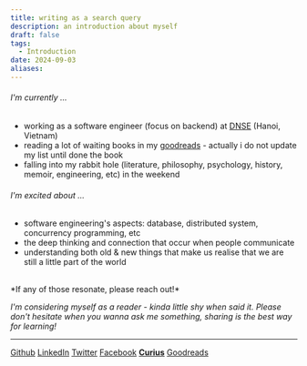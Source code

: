```yaml
---
title: writing as a search query
description: an introduction about myself
draft: false
tags:
  - Introduction
date: 2024-09-03
aliases:
---
```

###### I'm currently ...
- working as a software engineer (focus on backend) at [DNSE](https://www.dnse.com.vn/) (Hanoi, Vietnam)
- reading a lot of waiting books in my [goodreads](https://www.goodreads.com/user/show/159097002-brian-nguyen) -  actually i do not update my list until done the book
- falling into my rabbit hole (literature, philosophy, psychology, history, memoir, engineering, etc) in the weekend
###### I'm excited about ...
- software engineering's aspects: database, distributed system, concurrency programming, etc
- the deep thinking and connection that occur when people communicate
- understanding both old & new things that make us realise that we are still a little part of the world <br>
 <br>
*If any of those resonate, please reach out!*

*I'm considering myself as a reader - kinda little shy when said it. Please don't hesitate when you wanna ask me something, sharing is the best way for learning!*

---
[Github](https://github.com/TheNhatAT)
[LinkedIn](https://www.linkedin.com/in/thenhatat/)
[Twitter](https://x.com/TheNhatAT)
[Facebook](https://www.facebook.com/nhat32st)
[**Curius**](https://curius.app/nhat-nguyen-the)
[Goodreads](https://www.goodreads.com/user/show/159097002-brian-nguyen)
